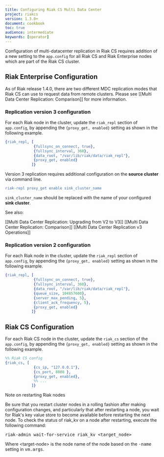 ```yaml
---
title: Configuring Riak CS Multi Data Center
project: riakcs
version: 1.3.0+
document: cookbook
toc: true
audience: intermediate
keywords: [operator]
---
```


Configuration of multi-datacenter replication in Riak CS requires
addition of a new setting to the `app.config` for all Riak CS and Riak
Enterprise nodes which are part of the Riak CS cluster.

## Riak Enterprise Configuration

As of Riak release 1.4.0, there are two different MDC replication modes that Riak CS can use to request data from remote clusters. Please see [[Multi Data Center Replication: Comparison]] for more information.

### Replication version 3 configuration

For each Riak node in the cluster, update the `riak_repl` section of
`app.config`, by appending the `{proxy_get, enabled}` setting as
shown in the following example.

```erlang
{riak_repl, [
             {fullsync_on_connect, true},
             {fullsync_interval, 360},
             {data_root, "/var/lib/riak/data/riak_repl"},
             {proxy_get, enabled}
            ]}
```

Version 3 replication requires additional configuration on the **source cluster** via command line. 

```erlang
riak-repl proxy_get enable sink_cluster_name
```

`sink_cluster_name` should be replaced with the name of your configured **sink cluster**. 


See also:

[[Multi Data Center Replication: Upgrading from V2 to V3]]
[[Multi Data Center Replication: Comparison]]
[[Multi Data Center Replication v3 Operations]]

### Replication version 2 configuration

For each Riak node in the cluster, update the `riak_repl` section of
`app.config`, by appending the `{proxy_get, enabled}` setting as
shown in the following example.

```erlang
{riak_repl, [
             {fullsync_on_connect, true},
             {fullsync_interval, 360},
             {data_root, "/var/lib/riak/data/riak_repl"},
             {queue_size, 104857600},
             {server_max_pending, 5},
             {client_ack_frequency, 5},
             {proxy_get, enabled}
            ]}
```

## Riak CS Configuration

For each Riak CS node in the cluster, update the `riak_cs` section
of the `app.config`, by appending the `{proxy_get, enabled}` setting
as shown in the following example.

```erlang
%% Riak CS config
{riak_cs, [
             {cs_ip, "127.0.0.1"},
             {cs_port, 8080 },
             {proxy_get, enabled},
             %% ...
            ]}
```

<div class ="note"><div class="title">Note on restarting Riak nodes</div>
<p>Be sure that you restart cluster nodes in a rolling fashion after making
configuration changes, and particularly that after restarting a node, you
wait for Riak's key value store to become available before restarting the
next node. To check the status of riak_kv on a node after restarting, execute
the following command:</p>
<p><tt>riak-admin wait-for-service riak_kv &lt;target_node&gt;</tt></p>
<p>Where &lt;target-node&gt; is the node name of the node based on the
<tt>-name</tt> setting in <tt>vm.args</tt>.</p></div>
